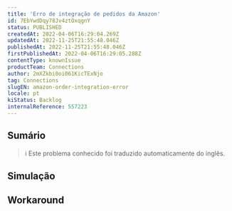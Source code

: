 ```yaml
---
title: 'Erro de integração de pedidos da Amazon'
id: 7EbYwdDqy78Jv4ztOxqgnY
status: PUBLISHED
createdAt: 2022-04-06T16:29:04.269Z
updatedAt: 2022-11-25T21:55:48.046Z
publishedAt: 2022-11-25T21:55:48.046Z
firstPublishedAt: 2022-04-06T16:29:05.288Z
contentType: knownIssue
productTeam: Connections
author: 2mXZkbi0oi061KicTExNjo
tag: Connections
slugEN: amazon-order-integration-error
locale: pt
kiStatus: Backlog
internalReference: 557223
---
```


## Sumário

>ℹ️ Este problema conhecido foi traduzido automaticamente do inglês.



## Simulação



## Workaround




